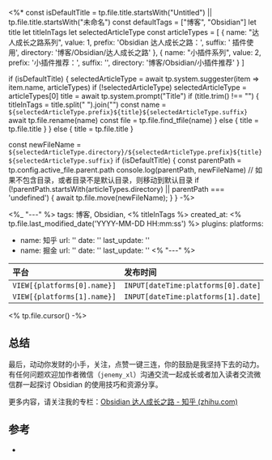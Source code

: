 <%*
const isDefaultTitle = tp.file.title.startsWith("Untitled") || tp.file.title.startsWith("未命名")
const defaultTags = ["博客", "Obsidian"]
let title
let titleInTags
let selectedArticleType
const articleTypes = [
    {
        name: "达人成长之路系列",
        value: 1,
        prefix: 'Obsidian 达人成长之路：',
        suffix: ' 插件使用',
        directory: '博客/Obsidian/达人成长之路'
    },
    {
        name: "小插件系列",
        value: 2,
        prefix: '小插件推荐：',
        suffix: '',
        directory: '博客/Obsidian/小插件推荐'
    }
]

if (isDefaultTitle) {
    selectedArticleType = await tp.system.suggester(item => item.name, articleTypes)
    if (!selectedArticleType) selectedArticleType = articleTypes[0]
	title = await tp.system.prompt("Title")
    if (title.trim() !== "") {
        titleInTags = title.split(" ").join("")
        const name = `${selectedArticleType.prefix}${title}${selectedArticleType.suffix}`
        await tp.file.rename(name)
        const file = tp.file.find_tfile(name)
    } else {
        title = tp.file.title
    }
} else {
	title = tp.file.title
}

const newFileName = `${selectedArticleType.directory}/${selectedArticleType.prefix}${title}${selectedArticleType.suffix}`
if (isDefaultTitle) {
    const parentPath = tp.config.active_file.parent.path
    console.log(parentPath, newFileName)
    // 如果不包含目录，或者目录不是默认目录，则移动到默认目录
    if (!parentPath.startsWith(articleTypes.directory) || parentPath === 'undefined') {
        await tp.file.move(newFileName);
    }
}
-%>

<%_ "---" %>
tags: 博客, Obsidian, <% titleInTags %>
created_at: <% tp.file.last_modified_date('YYYY-MM-DD HH:mm:ss') %>
plugins: 
platforms:
  - name: 知乎
    url: ''
    date: ''
    last_update: ''
  - name: 掘金
    url: ''
    date: ''
    last_update: ''
<% "---" %>

| 平台                        | 发布时间                            | 更新时间                                   | 文章地址                       |
|:--------------------------- |:----------------------------------- |:------------------------------------------ |:------------------------------ |
| `VIEW[{platforms[0].name}]` | `INPUT[dateTime:platforms[0].date]` | `INPUT[dateTime:platforms[0].last_update]` | `INPUT[text:platforms[0].url]` |
| `VIEW[{platforms[1].name}]` | `INPUT[dateTime:platforms[1].date]` | `INPUT[dateTime:platforms[1].last_update]` | `INPUT[text:platforms[1].url]` |


<% tp.file.cursor() -%>

## 总结

最后，动动你发财的小手，关注，点赞一键三连，你的鼓励是我坚持下去的动力。有任何问题欢迎加作者微信（`jenemy_xl`）沟通交流一起成长或者加入读者交流微信群一起探讨 Obsidian 的使用技巧和资源分享。

更多内容，请关注我的专栏：[Obsidian 达人成长之路 - 知乎 (zhihu.com)](https://www.zhihu.com/column/c_1776563728286670848)

## 参考

- 
